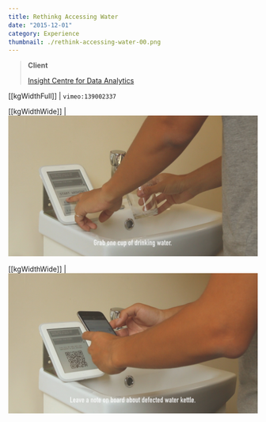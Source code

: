 ```yaml
---
title: Rethinkg Accessing Water
date: "2015-12-01"
category: Experience
thumbnail: ./rethink-accessing-water-00.png
---
```


> **Client**
>
> [Insight Centre for Data Analytics](http://www.insight-centre.org/)

[[kgWidthFull]]
| `vimeo:139002337`

[[kgWidthWide]]
| ![Rethinkg Accessing Water 1](./rethink-accessing-water-01.png)

[[kgWidthWide]]
| ![Rethinkg Accessing Water 2](./rethink-accessing-water-02.png)
